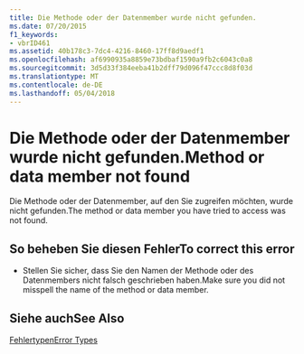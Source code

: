 ```yaml
---
title: Die Methode oder der Datenmember wurde nicht gefunden.
ms.date: 07/20/2015
f1_keywords:
- vbrID461
ms.assetid: 40b178c3-7dc4-4216-8460-17ff8d9aedf1
ms.openlocfilehash: af6990935a8859e73bdbaf1590a9fb2c6043c0a8
ms.sourcegitcommit: 3d5d33f384eeba41b2dff79d096f47ccc8d8f03d
ms.translationtype: MT
ms.contentlocale: de-DE
ms.lasthandoff: 05/04/2018
---
```

# <a name="method-or-data-member-not-found"></a><span data-ttu-id="a4fb4-102">Die Methode oder der Datenmember wurde nicht gefunden.</span><span class="sxs-lookup"><span data-stu-id="a4fb4-102">Method or data member not found</span></span>
<span data-ttu-id="a4fb4-103">Die Methode oder der Datenmember, auf den Sie zugreifen möchten, wurde nicht gefunden.</span><span class="sxs-lookup"><span data-stu-id="a4fb4-103">The method or data member you have tried to access was not found.</span></span>  
  
## <a name="to-correct-this-error"></a><span data-ttu-id="a4fb4-104">So beheben Sie diesen Fehler</span><span class="sxs-lookup"><span data-stu-id="a4fb4-104">To correct this error</span></span>  
  
-   <span data-ttu-id="a4fb4-105">Stellen Sie sicher, dass Sie den Namen der Methode oder des Datenmembers nicht falsch geschrieben haben.</span><span class="sxs-lookup"><span data-stu-id="a4fb4-105">Make sure you did not misspell the name of the method or data member.</span></span>  
  
## <a name="see-also"></a><span data-ttu-id="a4fb4-106">Siehe auch</span><span class="sxs-lookup"><span data-stu-id="a4fb4-106">See Also</span></span>  
 [<span data-ttu-id="a4fb4-107">Fehlertypen</span><span class="sxs-lookup"><span data-stu-id="a4fb4-107">Error Types</span></span>](../../visual-basic/programming-guide/language-features/error-types.md)
